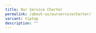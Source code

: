 ```yaml
---
title: Our Service Charter
permalink: /about-us/ourservicecharter/
variant: tiptap
description: ""
---
```

